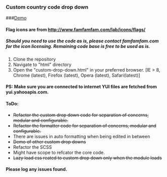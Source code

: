 ### Custom country code drop down

###[Demo](http://sarbbottam.github.io/custom-drop-down/html/custom-drop-down.html "Custom drop down")

#### Flag icons are from http://www.famfamfam.com/lab/icons/flags/
##### Should you need to use the code as is, please contact famfamfam.com for the icon licensing. Remaining code base is free to be used as is.

1. Clone the repository
2. Navigate to "html" directory
3. Open the "custom-drop-down.html" in your preferred browser.
[IE > 8, Chrome (latest), Firefox (latest), Opera (latest), Safari(latest)]

#### PS: Make sure you are connected to internet YUI files are fetched from yui.yahooapis.com.

#### ToDo:
* <del> Refactor the custom drop down code for separation of concerns, modular and configurable. </del>
* <del> Refactor the formatter code for separation of concerns, modular and configurable. </del>
* There are issues in auto formatting when being edited in between
* <del> Demo of other custom drop downs </del>
* Refactor the SCSS
* Might have scope to refcator the core code.
* <del> Lazy load css reated to custom drop down only when the module loads </del>

#### Please log any issues found.
